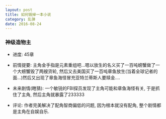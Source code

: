 ```yaml
---
layout: post
title: 如何毁掉一本小说
category: 乱弹
date: 2016-08-24
---
```


### 神级造物主
* 进度: 45章
* 前情提要:
  主角金手指是元素重组吧...嗯以放生的名义买了一百吨螃蟹做了一个大螃蟹毁了两艘货轮,
  然后又去美国买了一百吨章鱼放生(当着全球记者的面...)然后又出现了章鱼海怪冒充亚特兰蒂斯人要赎金....

* 未来剧情(瞎猜): 一个敏锐的FBI探员发现了主角可能和章鱼海怪有关, 于是抓住了主角,
  然后主角就暴露了233333
* 评论: 作者完美解决了配角智商偏低的问题, 因为根本就没有配角,
  整个剧情都是主角在自娱自乐.
